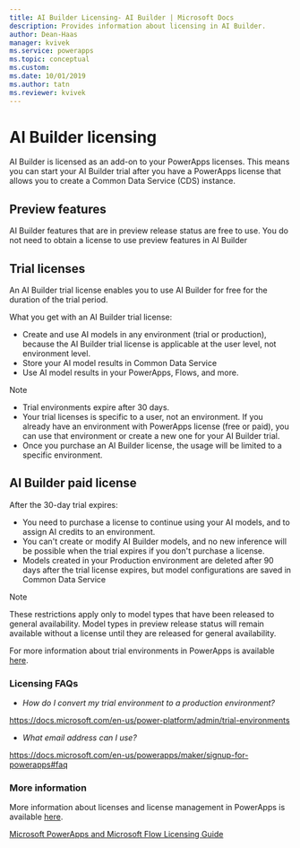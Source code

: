 ```yaml
---
title: AI Builder Licensing- AI Builder | Microsoft Docs
description: Provides information about licensing in AI Builder.
author: Dean-Haas
manager: kvivek
ms.service: powerapps
ms.topic: conceptual
ms.custom: 
ms.date: 10/01/2019
ms.author: tatn
ms.reviewer: kvivek
---
```


# AI Builder licensing

AI Builder is licensed as an add-on to your PowerApps licenses. This means you can start your AI Builder trial after you have a PowerApps license that allows you to create a Common Data Service (CDS) instance.  

## Preview features

AI Builder features that are in preview release status are free to use. You do not need to obtain a license to use preview features in AI Builder

## Trial licenses

An AI Builder trial license enables you to use  AI Builder  for free for the duration of the trial period. 

What you get with an AI Builder trial license:

- Create and use AI models in any environment (trial or production), because the AI Builder trial license is applicable at the user level, not environment level. 
- Store  your AI model results in Common Data Service
- Use AI model results in your PowerApps, Flows, and more.

> [!NOTE] 
> - Trial environments expire after 30 days.
> - Your trial licenses is specific to a user, not an environment. If you already have an environment with PowerApps license (free or paid), you can use that environment or create a new one for your AI Builder trial. 
> - Once you purchase an AI Builder license, the usage will be limited to a specific environment.

## AI Builder paid license

After the 30-day trial expires:
- You need to purchase a license to continue using your AI models, and to assign AI credits to an environment.
- You can't create or modify AI Builder models, and no new inference will be possible when the trial expires if you don't purchase a license. 
- Models created in your Production environment are deleted after 90 days after the trial license expires, but model configurations are saved in Common Data Service

> [!NOTE]  
> These restrictions apply only to model types that have been released to  general availability. Model types in preview release status will remain available without a license until they are released for general availability.  

For more information about trial environments in PowerApps is available [here](//power-platform/admin/trial-environments).

### Licensing FAQs

- *How do I convert my trial environment to a production environment?*

https://docs.microsoft.com/en-us/power-platform/admin/trial-environments

- *What email address can I use?*

https://docs.microsoft.com/en-us/powerapps/maker/signup-for-powerapps#faq

### More information

More information about licenses and license management in PowerApps is available [here](//power-platform/admin/wp-license-management).

[Microsoft PowerApps and Microsoft Flow Licensing Guide](http://download.microsoft.com/download/9/5/6/9568EFD0-403D-4AE4-95F0-7FACA2CCB2E4/PowerApps%20and%20Flow%20Licensing%20Guide%20-%20August.pdf)
